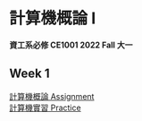 # 計算機概論 I
**資工系必修 CE1001 2022 Fall 大一**  
## Week 1   
[計算機概論 Assignment](https://github.com/jinyulink/Introduction-to-Computer-Science-/tree/main/Assignment_1)  
[計算機實習 Practice](https://github.com/jinyulink/Introduction-to-Computer-Science-/tree/main/Lab_Practice_1)  
